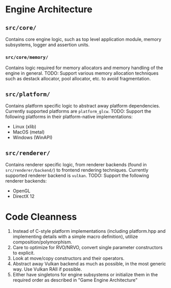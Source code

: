 # Engine Architecture


## `src/core/`
Contains core engine logic, such as top level application module, memory subsystems, logger and assertion units.

### `src/core/memory/`
Contains logic required for memory allocators and memory handling of the engine in general.
TODO: Support various memory allocation techniques such as destack allocator, pool allocator, etc. to avoid fragmentation.

## `src/platform/`
Contains platform specific logic to abstract away platform dependencies. Currently supported platforms are `platform_glcw`.
TODO: Support the following platforms in their platform-native implementations:
- Linux (xlib)
- MacOS (metal)
- Windows (WinAPI)

## `src/renderer/`
Contains renderer specific logic, from renderer backends (found in `src/renderer/backend/`) to frontend rendering techniques. Currently supported renderer backend is `vulkan`.
TODO: Support the following renderer backends:
- OpenGL
- DirectX 12



# Code Cleanness
1) Instead of C-style platform implementations (including platform.hpp and implementing details with a simple macro definition), utilize composition/polymorphism.
2) Care to optimize for RVO/NRVO, convert single parameter constructors to explicit.
3) Look at move/copy constructors and their operators.
4) Abstract away Vulkan backend as much as possible, in the most generic way. Use Vulkan RAII if possible.
5) Either have singletons for engine subsystems or initialize them in the required order as described in "Game Engine Architecture"

